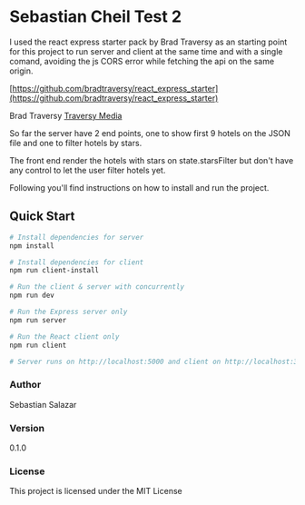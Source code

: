 # Sebastian Cheil Test 2

I used the react express starter pack by Brad Traversy as an starting point for this project to run server and client at the same time and with a single comand, avoiding the js CORS error while fetching the api on the same origin.

[https://github.com/bradtraversy/react_express_starter](https://github.com/bradtraversy/react_express_starter)

Brad Traversy
[Traversy Media](http://www.traversymedia.com)

So far the server have 2 end points, one to show first 9 hotels on the JSON file and one to filter hotels by stars.

The front end render the hotels with stars on state.starsFilter but don't have any control to let the user filter hotels yet.

Following you'll find instructions on how to install and run the project.

## Quick Start

``` bash
# Install dependencies for server
npm install

# Install dependencies for client
npm run client-install

# Run the client & server with concurrently
npm run dev

# Run the Express server only
npm run server

# Run the React client only
npm run client

# Server runs on http://localhost:5000 and client on http://localhost:3000
```

### Author
Sebastian Salazar

### Version

0.1.0

### License

This project is licensed under the MIT License
